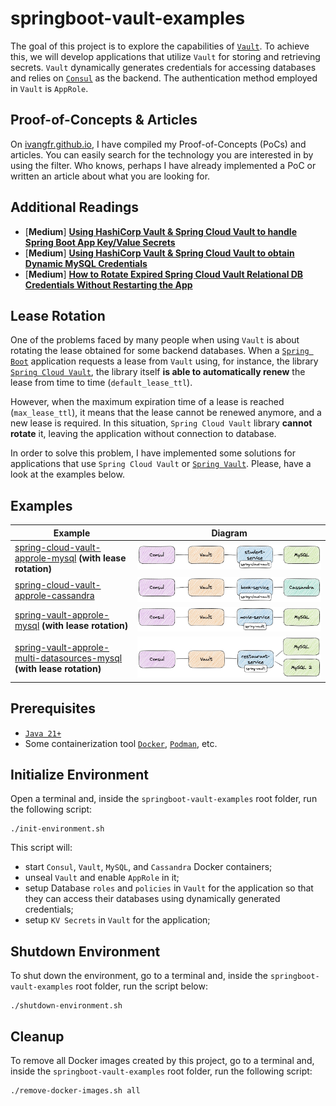 # springboot-vault-examples

The goal of this project is to explore the capabilities of [`Vault`](https://www.vaultproject.io). To achieve this, we will develop applications that utilize `Vault` for storing and retrieving secrets. `Vault` dynamically generates credentials for accessing databases and relies on [`Consul`](https://www.consul.io) as the backend. The authentication method employed in `Vault` is `AppRole`.

## Proof-of-Concepts & Articles

On [ivangfr.github.io](https://ivangfr.github.io), I have compiled my Proof-of-Concepts (PoCs) and articles. You can easily search for the technology you are interested in by using the filter. Who knows, perhaps I have already implemented a PoC or written an article about what you are looking for.

## Additional Readings

- \[**Medium**\] [**Using HashiCorp Vault & Spring Cloud Vault to handle Spring Boot App Key/Value Secrets**](https://medium.com/@ivangfr/using-hashicorp-vault-spring-cloud-vault-to-handle-spring-boot-app-key-value-secrets-926b81d0173b)
- \[**Medium**\] [**Using HashiCorp Vault & Spring Cloud Vault to obtain Dynamic MySQL Credentials**](https://medium.com/@ivangfr/using-hashicorp-vault-spring-cloud-vault-to-obtain-dynamic-mysql-credentials-5726f4fa53c2)
- \[**Medium**\] [**How to Rotate Expired Spring Cloud Vault Relational DB Credentials Without Restarting the App**](https://medium.com/@ivangfr/how-to-rotate-expired-spring-cloud-vault-relational-db-credentials-without-restarting-the-app-66976fbb4bbe)

## Lease Rotation

One of the problems faced by many people when using `Vault` is about rotating the lease obtained for some backend databases. When a [`Spring Boot`](https://docs.spring.io/spring-boot/index.html) application requests a lease from `Vault` using, for instance, the library [`Spring Cloud Vault`](https://cloud.spring.io/spring-cloud-vault/reference/html/), the library itself **is able to automatically renew** the lease from time to time (`default_lease_ttl`).

However, when the maximum expiration time of a lease is reached (`max_lease_ttl`), it means that the lease cannot be renewed anymore, and a new lease is required. In this situation, `Spring Cloud Vault` library **cannot rotate** it, leaving the application without connection to database.

In order to solve this problem, I have implemented some solutions for applications that use `Spring Cloud Vault` or [`Spring Vault`](https://docs.spring.io/spring-vault/reference/). Please, have a look at the examples below.  

## Examples

| Example                                                                                                                                                                                  | Diagram                                                                             |
|------------------------------------------------------------------------------------------------------------------------------------------------------------------------------------------|-------------------------------------------------------------------------------------|
| [spring-cloud-vault-approle-mysql](https://github.com/ivangfr/springboot-vault-examples/tree/master/spring-cloud-vault-approle-mysql) **(with lease rotation)**                          | ![project-diagram](documentation/spring-cloud-vault-approle-mysql.jpeg)             |
| [spring-cloud-vault-approle-cassandra](https://github.com/ivangfr/springboot-vault-examples/tree/master/spring-cloud-vault-approle-cassandra)                                            | ![project-diagram](documentation/spring-cloud-vault-approle-cassandra.jpeg)         |
| [spring-vault-approle-mysql](https://github.com/ivangfr/springboot-vault-examples/tree/master/spring-vault-approle-mysql) **(with lease rotation)**                                      | ![project-diagram](documentation/spring-vault-approle-mysql.jpeg)                   |
| [spring-vault-approle-multi-datasources-mysql](https://github.com/ivangfr/springboot-vault-examples/tree/master/spring-vault-approle-multi-datasources-mysql) **(with lease rotation)**  | ![project-diagram](documentation/spring-vault-approle-multi-datasources-mysql.jpeg) |

## Prerequisites

- [`Java 21+`](https://www.oracle.com/java/technologies/downloads/#java21)
- Some containerization tool [`Docker`](https://www.docker.com), [`Podman`](https://podman.io), etc.

## Initialize Environment

Open a terminal and, inside the `springboot-vault-examples` root folder, run the following script:
```
./init-environment.sh
```

This script will:
- start `Consul`, `Vault`, `MySQL`, and `Cassandra` Docker containers;
- unseal `Vault` and enable `AppRole` in it;
- setup Database `roles` and `policies` in `Vault` for the application so that they can access their databases using dynamically generated credentials;
- setup `KV Secrets` in `Vault` for the application;

## Shutdown Environment

To shut down the environment, go to a terminal and, inside the `springboot-vault-examples` root folder, run the script below:
```
./shutdown-environment.sh
```

## Cleanup

To remove all Docker images created by this project, go to a terminal and, inside the `springboot-vault-examples` root folder, run the following script:
```
./remove-docker-images.sh all
```
